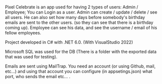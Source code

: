 Pixel Celebrate is an app used for having 2 types of users: Admin / Employee;
 You can Login as a user.
  Admin can create / update / delete / see all users.
 He can also set how many days before somebody's birthday emails are sent to the other users. (so they can see that there is a birthday coming up).
  Employee can see his data, and see the username / email of his fellow employees.

Project developed in C# with .NET 6.0. (With VisualStudio 2022)

Microsoft SQL was used for the DB (There is a folder with the exported data that
 was used for testing).

Emails are sent using MailTrap.
 You need an account (or using Github, mail, etc...) and using that account
 you can configure (in appsetings.json) what port, who sends the email etc... . 
